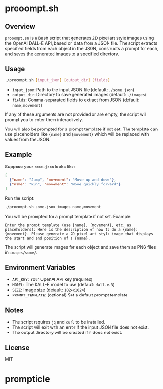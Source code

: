 # prooompt.sh

## Overview

`prooompt.sh` is a Bash script that generates 2D pixel art style images using the OpenAI DALL-E API, based on data from a JSON file. The script extracts specified fields from each object in the JSON, constructs a prompt for each, and saves the generated images to a specified directory.

## Usage

```bash
./prooompt.sh [input_json] [output_dir] [fields]
```

- `input_json`: Path to the input JSON file (default: `./some.json`)
- `output_dir`: Directory to save generated images (default: `./images`)
- `fields`: Comma-separated fields to extract from JSON (default: `name,movement`)

If any of these arguments are not provided or are empty, the script will prompt you to enter them interactively.

You will also be prompted for a prompt template if not set. The template can use placeholders like `{name}` and `{movement}` which will be replaced with values from the JSON.

## Example

Suppose your `some.json` looks like:

```json
[
  {"name": "Jump", "movement": "Move up and down"},
  {"name": "Run", "movement": "Move quickly forward"}
]
```

Run the script:

```bash
./prooompt.sh some.json images name,movement
```

You will be prompted for a prompt template if not set. Example:

```
Enter the prompt template (use {name}, {movement}, etc. as placeholders): Here is the description of how to do a {name}: {movement}. Please generate a 2D pixel art style image that displays the start and end position of a {name}.
```

The script will generate images for each object and save them as PNG files in `images/some/`.

## Environment Variables

- `API_KEY`: Your OpenAI API key (required)
- `MODEL`: The DALL-E model to use (default: `dall-e-3`)
- `SIZE`: Image size (default: `1024x1024`)
- `PROMPT_TEMPLATE`: (optional) Set a default prompt template

## Notes

- The script requires `jq` and `curl` to be installed.
- The script will exit with an error if the input JSON file does not exist.
- The output directory will be created if it does not exist.

## License

MIT

# prompticle
